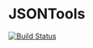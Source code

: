 # JSONTools

[![Build Status](https://github.com/Nusiq/JSONTools.jl/actions/workflows/CI.yml/badge.svg?branch=master)](https://github.com/Nusiq/JSONTools.jl/actions/workflows/CI.yml?query=branch%3Amaster)
